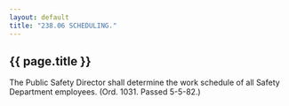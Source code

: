 ```yaml
---
layout: default 
title: "238.06 SCHEDULING."
---
```


{{ page.title }}
----------------

The Public Safety Director shall determine the work schedule of all
Safety Department employees. (Ord. 1031. Passed 5-5-82.)
